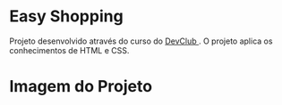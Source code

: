 <h1>Easy Shopping</h1>

Projeto desenvolvido através do curso do <a href="https://rodolfomori.com.br/devclub/">DevClub <a/>. O projeto aplica os conhecimentos de HTML e CSS.


<h1>Imagem do Projeto</h1>


